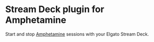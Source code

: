# Stream Deck plugin for Amphetamine

Start and stop [Amphetamine](https://apps.apple.com/us/app/amphetamine/id937984704) sessions with your Elgato Stream Deck.
